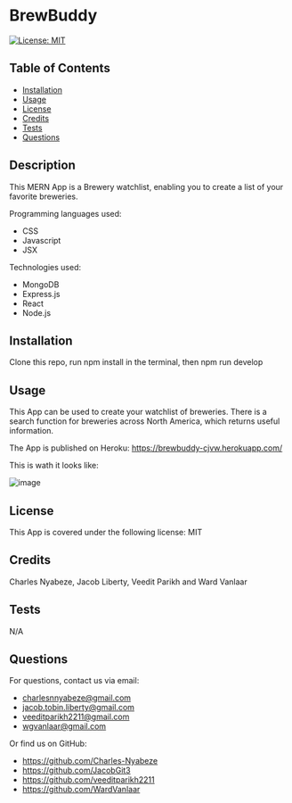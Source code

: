 
# BrewBuddy
[![License: MIT](https://img.shields.io/badge/License-MIT-yellow.svg)](https://opensource.org/licenses/MIT)
## Table of Contents
* [Installation](#Installation)
* [Usage](#Usage)
* [License](#License)
* [Credits](#Credits)
* [Tests](#Tests)
* [Questions](#Questions)

## Description
This MERN App is a Brewery watchlist, enabling you to create a list of your favorite breweries.

Programming languages used:
* CSS
* Javascript
* JSX

Technologies used:
* MongoDB
* Express.js
* React
* Node.js

## Installation
Clone this repo, run npm install in the terminal, then npm run develop

## Usage
This App can be used to create your watchlist of breweries. There is a search function for breweries across North America, which returns useful information.

The App is published on Heroku: https://brewbuddy-cjvw.herokuapp.com/

This is wath it looks like:

![image](https://user-images.githubusercontent.com/91222837/166349826-810b93c0-ddf6-460e-93e3-c50bea225801.png)

## License
This App is covered under the following license: MIT

## Credits
Charles Nyabeze, Jacob Liberty, Veedit Parikh and Ward Vanlaar

## Tests
N/A

## Questions
For questions, contact us via email: 
* charlesnnyabeze@gmail.com
* jacob.tobin.liberty@gmail.com
* veeditparikh2211@gmail.com
* wgvanlaar@gmail.com 

Or find us on GitHub:
* https://github.com/Charles-Nyabeze
* https://github.com/JacobGit3
* https://github.com/veeditparikh2211
* https://github.com/WardVanlaar
